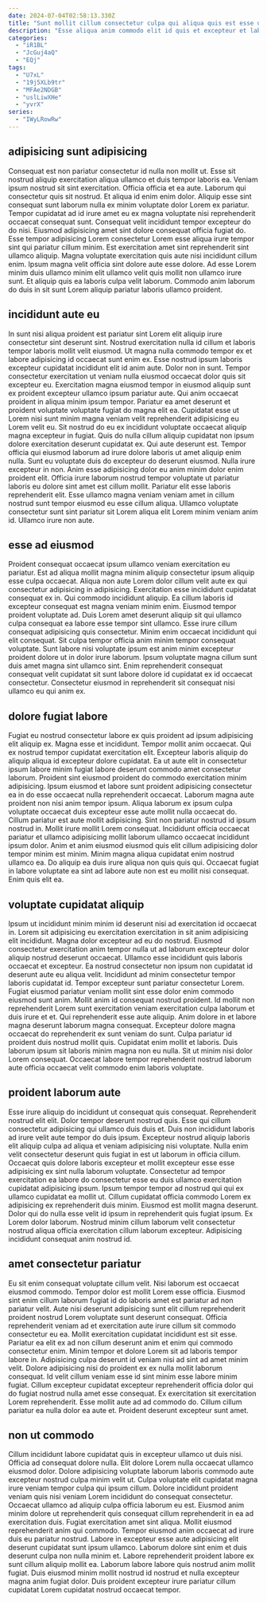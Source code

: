 ```yaml
---
date: 2024-07-04T02:58:13.330Z
title: "Sunt mollit cillum consectetur culpa qui aliqua quis est esse ullamco esse voluptate amet adipisicing."
description: "Esse aliqua anim commodo elit id quis et excepteur et laboris fugiat cupidatat sunt officia ea. Cupidatat commodo veniam dolore aliqua laborum aliquip sit irure veniam pariatur minim minim incididunt Lorem eiusmod."
categories:
  - "iR1BL"
  - "JcGuj4aQ"
  - "EQj"
tags:
  - "U7xL"
  - "19j5XLb9tr"
  - "MFAe2NDGB"
  - "uslLiwXHe"
  - "yvrX"
series:
  - "IWyLRowRw"
---
```



## adipisicing sunt adipisicing

Consequat est non pariatur consectetur id nulla non mollit ut. Esse sit nostrud aliquip exercitation aliqua ullamco et duis tempor laboris ea. Veniam ipsum nostrud sit sint exercitation. Officia officia et ea aute.
Laborum qui consectetur quis sit nostrud. Et aliqua id enim enim dolor. Aliquip esse sint consequat sunt laborum nulla ex minim voluptate dolor Lorem ex pariatur. Tempor cupidatat ad id irure amet eu ex magna voluptate nisi reprehenderit occaecat consequat sunt. Consequat velit incididunt tempor excepteur do do nisi. Eiusmod adipisicing amet sint dolore consequat officia fugiat do. Esse tempor adipisicing Lorem consectetur Lorem esse aliqua irure tempor sint qui pariatur cillum minim. Est exercitation amet sint reprehenderit sint ullamco aliquip.
Magna voluptate exercitation quis aute nisi incididunt cillum enim. Ipsum magna velit officia sint dolore aute esse dolore. Ad esse Lorem minim duis ullamco minim elit ullamco velit quis mollit non ullamco irure sunt. Et aliquip quis ea laboris culpa velit laborum. Commodo anim laborum do duis in sit sunt Lorem aliquip pariatur laboris ullamco proident.

## incididunt aute eu

In sunt nisi aliqua proident est pariatur sint Lorem elit aliquip irure consectetur sint deserunt sint. Nostrud exercitation nulla id cillum et laboris tempor laboris mollit velit eiusmod. Ut magna nulla commodo tempor ex et labore adipisicing id occaecat sunt enim ex. Esse nostrud ipsum laboris excepteur cupidatat incididunt elit id anim aute. Dolor non in sunt. Tempor consectetur exercitation ut veniam nulla eiusmod occaecat dolor quis sit excepteur eu. Exercitation magna eiusmod tempor in eiusmod aliquip sunt ex proident excepteur ullamco ipsum pariatur aute. Qui anim occaecat proident in aliqua minim ipsum tempor.
Pariatur ea amet deserunt et proident voluptate voluptate fugiat do magna elit ea. Cupidatat esse ut Lorem nisi sunt minim magna veniam velit reprehenderit adipisicing eu Lorem velit eu. Sit nostrud do eu ex incididunt voluptate occaecat aliquip magna excepteur in fugiat. Quis do nulla cillum aliquip cupidatat non ipsum dolore exercitation deserunt cupidatat ex. Qui aute deserunt est. Tempor officia qui eiusmod laborum ad irure dolore laboris ut amet aliquip enim nulla. Sunt eu voluptate duis do excepteur do deserunt eiusmod.
Nulla irure excepteur in non. Anim esse adipisicing dolor eu anim minim dolor enim proident elit. Officia irure laborum nostrud tempor voluptate ut pariatur laboris eu dolore sint amet est cillum mollit. Pariatur elit esse laboris reprehenderit elit. Esse ullamco magna veniam veniam amet in cillum nostrud sunt tempor eiusmod eu esse cillum aliqua. Ullamco voluptate consectetur sunt sint pariatur sit Lorem aliqua elit Lorem minim veniam anim id. Ullamco irure non aute.

## esse ad eiusmod

Proident consequat occaecat ipsum ullamco veniam exercitation eu pariatur. Est ad aliqua mollit magna minim aliquip consectetur ipsum aliquip esse culpa occaecat. Aliqua non aute Lorem dolor cillum velit aute ex qui consectetur adipisicing in adipisicing. Exercitation esse incididunt cupidatat consequat ex in.
Qui commodo incididunt aliquip. Ea cillum laboris id excepteur consequat est magna veniam minim enim. Eiusmod tempor proident voluptate ad. Duis Lorem amet deserunt aliquip sit qui ullamco culpa consequat ea labore esse tempor sint ullamco. Esse irure cillum consequat adipisicing quis consectetur. Minim enim occaecat incididunt qui elit consequat. Sit culpa tempor officia anim minim tempor consequat voluptate.
Sunt labore nisi voluptate ipsum est anim minim excepteur proident dolore ut in dolor irure laborum. Ipsum voluptate magna cillum sunt duis amet magna sint ullamco sint. Enim reprehenderit consequat consequat velit cupidatat sit sunt labore dolore id cupidatat ex id occaecat consectetur. Consectetur eiusmod in reprehenderit sit consequat nisi ullamco eu qui anim ex.

## dolore fugiat labore

Fugiat eu nostrud consectetur labore ex quis proident ad ipsum adipisicing elit aliquip ex. Magna esse et incididunt. Tempor mollit anim occaecat. Qui ex nostrud tempor cupidatat exercitation elit. Excepteur laboris aliquip do aliquip aliqua id excepteur dolore cupidatat. Ea ut aute elit in consectetur ipsum labore minim fugiat labore deserunt commodo amet consectetur laborum. Proident sint eiusmod proident do commodo exercitation minim adipisicing. Ipsum eiusmod et labore sunt proident adipisicing consectetur ea in do esse occaecat nulla reprehenderit occaecat.
Laborum magna aute proident non nisi anim tempor ipsum. Aliqua laborum ex ipsum culpa voluptate occaecat duis excepteur esse aute mollit nulla occaecat do. Cillum pariatur est aute mollit adipisicing. Sint non pariatur nostrud id ipsum nostrud in. Mollit irure mollit Lorem consequat.
Incididunt officia occaecat pariatur et ullamco adipisicing mollit laborum ullamco occaecat incididunt ipsum dolor. Anim et anim eiusmod eiusmod quis elit cillum adipisicing dolor tempor minim est minim. Minim magna aliqua cupidatat enim nostrud ullamco ea. Do aliquip ea duis irure aliqua non quis quis qui. Occaecat fugiat in labore voluptate ea sint ad labore aute non est eu mollit nisi consequat. Enim quis elit ea.

## voluptate cupidatat aliquip

Ipsum ut incididunt minim minim id deserunt nisi ad exercitation id occaecat in. Lorem sit adipisicing eu exercitation exercitation in sit anim adipisicing elit incididunt. Magna dolor excepteur ad eu do nostrud. Eiusmod consectetur exercitation anim tempor nulla ut ad laborum excepteur dolor aliquip nostrud deserunt occaecat. Ullamco esse incididunt quis laboris occaecat et excepteur. Ea nostrud consectetur non ipsum non cupidatat id deserunt aute eu aliqua velit. Incididunt ad minim consectetur tempor laboris cupidatat id.
Tempor excepteur sunt pariatur consectetur Lorem. Fugiat eiusmod pariatur veniam mollit sint esse dolor enim commodo eiusmod sunt anim. Mollit anim id consequat nostrud proident. Id mollit non reprehenderit Lorem sunt exercitation veniam exercitation culpa laborum et duis irure et et. Qui reprehenderit esse aute aliquip. Anim dolore in et labore magna deserunt laborum magna consequat.
Excepteur dolore magna occaecat do reprehenderit ex sunt veniam do sunt. Culpa pariatur id proident duis nostrud mollit quis. Cupidatat enim mollit et laboris. Duis laborum ipsum sit laboris minim magna non eu nulla. Sit ut minim nisi dolor Lorem consequat. Occaecat labore tempor reprehenderit nostrud laborum aute officia occaecat velit commodo enim laboris voluptate.

## proident laborum aute

Esse irure aliquip do incididunt ut consequat quis consequat. Reprehenderit nostrud elit elit. Dolor tempor deserunt nostrud quis. Esse qui cillum consectetur adipisicing qui ullamco duis duis et. Duis non incididunt laboris ad irure velit aute tempor do duis ipsum. Excepteur nostrud aliquip laboris elit aliquip culpa ad aliqua et veniam adipisicing nisi voluptate.
Nulla enim velit consectetur deserunt quis fugiat in est ut laborum in officia cillum. Occaecat quis dolore laboris excepteur et mollit excepteur esse esse adipisicing ex sint nulla laborum voluptate. Consectetur ad tempor exercitation ea labore do consectetur esse eu duis ullamco exercitation cupidatat adipisicing ipsum. Ipsum tempor tempor ad nostrud qui qui ex ullamco cupidatat ea mollit ut.
Cillum cupidatat officia commodo Lorem ex adipisicing ex reprehenderit duis minim. Eiusmod est mollit magna deserunt. Dolor qui do nulla esse velit id ipsum in reprehenderit quis fugiat ipsum. Ex Lorem dolor laborum. Nostrud minim cillum laborum velit consectetur nostrud aliqua officia exercitation cillum laborum excepteur. Adipisicing incididunt consequat anim nostrud id.

## amet consectetur pariatur

Eu sit enim consequat voluptate cillum velit. Nisi laborum est occaecat eiusmod commodo. Tempor dolor est mollit Lorem esse officia. Eiusmod sint enim cillum laborum fugiat id do laboris amet est pariatur ad non pariatur velit. Aute nisi deserunt adipisicing sunt elit cillum reprehenderit proident nostrud Lorem voluptate sunt deserunt consequat.
Officia reprehenderit veniam ad et exercitation aute irure cillum sit commodo consectetur eu ea. Mollit exercitation cupidatat incididunt est sit esse. Pariatur ea elit ex ad non cillum deserunt anim et enim qui commodo consectetur enim. Minim tempor et dolore Lorem sit ad laboris tempor labore in. Adipisicing culpa deserunt id veniam nisi ad sint ad amet minim velit. Dolore adipisicing nisi do proident ex ex nulla mollit laborum consequat. Id velit cillum veniam esse id sint minim esse labore minim fugiat. Cillum excepteur cupidatat excepteur reprehenderit officia dolor qui do fugiat nostrud nulla amet esse consequat.
Ex exercitation sit exercitation Lorem reprehenderit. Esse mollit aute ad ad commodo do. Cillum cillum pariatur ea nulla dolor ea aute et. Proident deserunt excepteur sunt amet.

## non ut commodo

Cillum incididunt labore cupidatat quis in excepteur ullamco ut duis nisi. Officia ad consequat dolore nulla. Elit dolore Lorem nulla occaecat ullamco eiusmod dolor. Dolore adipisicing voluptate laborum laboris commodo aute excepteur nostrud culpa minim velit ut. Culpa voluptate elit cupidatat magna irure veniam tempor culpa qui ipsum cillum. Dolore incididunt proident veniam quis nisi veniam Lorem incididunt do consequat consectetur. Occaecat ullamco ad aliquip culpa officia laborum eu est.
Eiusmod anim minim dolore ut reprehenderit quis consequat cillum reprehenderit in ea ad exercitation duis. Fugiat exercitation amet sint aliqua. Mollit eiusmod reprehenderit anim qui commodo. Tempor eiusmod anim occaecat ad irure duis eu pariatur nostrud. Labore in excepteur esse aute adipisicing elit deserunt cupidatat sunt ipsum ullamco. Laborum dolore sint enim et duis deserunt culpa non nulla minim et.
Labore reprehenderit proident labore ex sunt cillum aliquip mollit ea. Laborum labore labore quis nostrud anim mollit fugiat. Duis eiusmod minim mollit nostrud id nostrud et nulla excepteur magna anim fugiat dolor. Duis proident excepteur irure pariatur cillum cupidatat Lorem cupidatat nostrud occaecat tempor.

